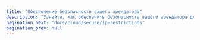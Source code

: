 ```yaml
---
title: "Обеспечение безопасности вашего арендатора"
description: "Узнайте, как обеспечить безопасность вашего арендатора для dbt Cloud"
pagination_next: "docs/cloud/secure/ip-restrictions"
pagination_prev: null
---
```


<div className="grid--3-col">

<Card
    title="Ограничения IP"
    body="Узнайте об ограничениях IP и о том, как они могут помочь обеспечить безопасность вашей среды dbt Cloud."
    link="/docs/cloud/secure/ip-restrictions"
    icon="dbt-bit"/>

<Card
    title="О PrivateLink"
    body="Узнайте о PrivateLink и о том, как он обеспечивает частное соединение между любой многоарендной средой dbt Cloud и вашей платформой данных, размещенной на AWS, с использованием технологии AWS PrivateLink."
    link="/docs/cloud/secure/about-privatelink"
    icon="dbt-bit"/>

<Card
    title="PrivateLink для Snowflake"
    body="Узнайте, как настроить PrivateLink для Snowflake."
    link="/docs/cloud/secure/snowflake-privatelink"
    icon="dbt-bit"/>

</div>
<br />
<div className="grid--3-col">
<Card
    title="PrivateLink для Databricks"
    body="Узнайте, как настроить PrivateLink для Databricks."
    link="/docs/cloud/secure/databricks-privatelink"
    icon="dbt-bit"/>

<Card
    title="PrivateLink для Redshift"
    body="Узнайте, как настроить PrivateLink для Redshift."
    link="/docs/cloud/secure/redshift-privatelink"
    icon="dbt-bit"/>

<Card
    title="PrivateLink для Postgres"
    body="Узнайте, как настроить PrivateLink для Postgres."
    link="/docs/cloud/secure/postgres-privatelink"
    icon="dbt-bit"/>

</div>